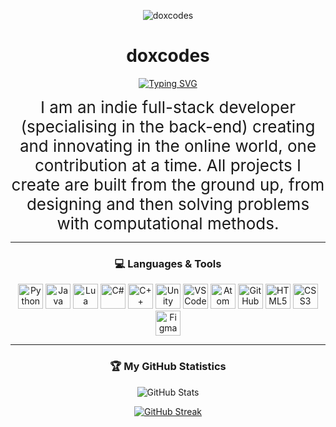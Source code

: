 <p align="center">
  <picture>
    <source media="(prefers-color-scheme: dark)" srcset="https://github.com/doxcodes/doxcodes/blob/main/doxcodes2.png">
    <img alt="doxcodes" src="YOUR-DEFAULT-IMAGE">
  </picture>
</p>

<div align="center">
  <h1>doxcodes</h1>
<p align="center">
  <a href="https://git.io/typing-svg">
    <img src="https://readme-typing-svg.demolab.com?font=Fira+Code&size=16&pause=1000&color=830ACD&center=true&width=435&lines=Software+Engineer+(Full-Stack)" alt="Typing SVG">
  </a>
</p>



<p align="center">
  <span style="font-size: 26px;">
    I am an indie full-stack developer (specialising in the back-end) creating and innovating in the online world, one contribution at a time. All projects I create are built from the ground up, from designing and then solving problems with computational methods.
  </span>
</p>




---

### 💻 Languages & Tools

<p align="center">
  <img alt="Python" width="40px" src="https://cdn.jsdelivr.net/gh/devicons/devicon@latest/icons/python/python-original.svg" />
  <img alt="Java" width="40px" src="https://cdn.jsdelivr.net/gh/devicons/devicon@latest/icons/java/java-original.svg"/>
  <img alt="Lua" width="40px" src="https://cdn.jsdelivr.net/gh/devicons/devicon@latest/icons/lua/lua-original.svg"/>
  <img alt="C#" width="40px" src="https://cdn.jsdelivr.net/gh/devicons/devicon@latest/icons/csharp/csharp-original.svg" />
  <img alt="C++" width="40px" src="https://cdn.jsdelivr.net/gh/devicons/devicon@latest/icons/cplusplus/cplusplus-original.svg" />
  <img alt="Unity" width="40px" src="https://cdn.jsdelivr.net/gh/devicons/devicon@latest/icons/unity/unity-original.svg" />
  <img alt="VSCode" width="40px" src="https://cdn.jsdelivr.net/gh/devicons/devicon@latest/icons/vscode/vscode-original.svg" />
  <img alt="Atom" width="40px" src="https://cdn.jsdelivr.net/gh/devicons/devicon@latest/icons/atom/atom-original.svg" />
  <img alt="GitHub" width="40px" src="https://cdn.jsdelivr.net/gh/devicons/devicon@latest/icons/github/github-original.svg" />
  <img alt="HTML5" width="40px" src="https://cdn.jsdelivr.net/gh/devicons/devicon@latest/icons/html5/html5-original.svg" />
  <img alt="CSS3" width="40px" src="https://cdn.jsdelivr.net/gh/devicons/devicon@latest/icons/css3/css3-original.svg" />
  <img alt="Figma" width="40px" src="https://cdn.jsdelivr.net/gh/devicons/devicon@latest/icons/figma/figma-original.svg" />
</p>

---

### 🏆 My GitHub Statistics

<p align="center">
  <img src="https://github-readme-stats.vercel.app/api?username=doxcodes&theme=midnight-purple&show_icons=true&hide_border=true&bg_color=00000000" alt="GitHub Stats">
</p>

<p align="center">
  <a href="https://git.io/streak-stats">
    <img src="https://github-readme-streak-stats-theta-bice.vercel.app?user=doxcodes&theme=midnight-purple&hide_border=true&background=FFFFFF00" alt="GitHub Streak">
  </a>
</p>



